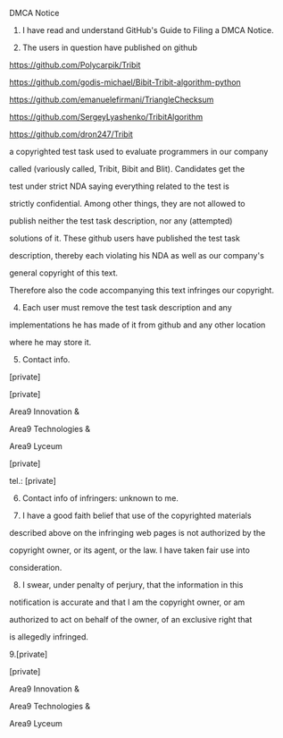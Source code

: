 DMCA Notice



1. I have read and understand GitHub's Guide to Filing a DMCA Notice.



2. The users in question have published on github



https://github.com/Polycarpik/Tribit

https://github.com/godis-michael/Bibit-Tribit-algorithm-python

https://github.com/emanuelefirmani/TriangleChecksum

https://github.com/SergeyLyashenko/TribitAlgorithm

https://github.com/dron247/Tribit



a copyrighted test task used to evaluate programmers in our company

called (variously called, Tribit, Bibit and Blit). Candidates get the

test under strict NDA saying everything related to the test is

strictly confidential. Among other things, they are not allowed to

publish neither the test task description, nor any (attempted)

solutions of it. These github users have published the test task

description, thereby each violating his NDA as well as our company's

general copyright of this text.



Therefore also the code accompanying this text infringes our copyright.



4. Each user must remove the test task description and any

implementations he has made of it from github and any other location

where he may store it.



5. Contact info.

[private]  

[private]  

Area9 Innovation &

Area9 Technologies &

Area9 Lyceum



[private]  

tel.: [private]  



6. Contact info of infringers: unknown to me.



7. I have a good faith belief that use of the copyrighted materials

described above on the infringing web pages is not authorized by the

copyright owner, or its agent, or the law. I have taken fair use into

consideration.



8. I swear, under penalty of perjury, that the information in this

notification is accurate and that I am the copyright owner, or am

authorized to act on behalf of the owner, of an exclusive right that

is allegedly infringed.



9.[private]  

[private]  

Area9 Innovation &

Area9 Technologies &

Area9 Lyceum
